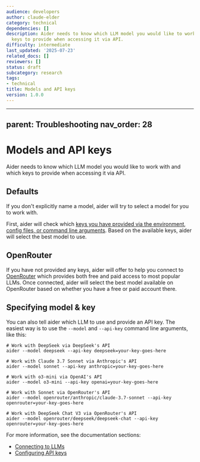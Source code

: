 ```yaml
---
audience: developers
author: claude-elder
category: technical
dependencies: []
description: Aider needs to know which LLM model you would like to work with and which
  keys to provide when accessing it via API.
difficulty: intermediate
last_updated: '2025-07-23'
related_docs: []
reviewers: []
status: draft
subcategory: research
tags:
- technical
title: Models and API keys
version: 1.0.0
---
```


---
parent: Troubleshooting
nav_order: 28
---

# Models and API keys

Aider needs to know which LLM model you would like to work with and which keys
to provide when accessing it via API.

## Defaults

If you don't explicitly name a model, aider will try to select a model
for you to work with.

First, aider will check which 
[keys you have provided via the environment, config files, or command line arguments](https://aider.chat/docs/config/api-keys.html).
Based on the available keys, aider will select the best model to use.

## OpenRouter

If you have not provided any keys, aider will offer to help you connect to 
[OpenRouter](http://openrouter.ai)
which provides both free and paid access to most popular LLMs.
Once connected, aider will select the best model available on OpenRouter
based on whether you have a free or paid account there.

## Specifying model & key

You can also tell aider which LLM to use and provide an API key.
The easiest way is to use the `--model` and `--api-key`
command line arguments, like this:

```
# Work with DeepSeek via DeepSeek's API
aider --model deepseek --api-key deepseek=your-key-goes-here

# Work with Claude 3.7 Sonnet via Anthropic's API
aider --model sonnet --api-key anthropic=your-key-goes-here

# Work with o3-mini via OpenAI's API
aider --model o3-mini --api-key openai=your-key-goes-here

# Work with Sonnet via OpenRouter's API
aider --model openrouter/anthropic/claude-3.7-sonnet --api-key openrouter=your-key-goes-here

# Work with DeepSeek Chat V3 via OpenRouter's API
aider --model openrouter/deepseek/deepseek-chat --api-key openrouter=your-key-goes-here
```

For more information, see the documentation sections:

- [Connecting to LLMs](https://aider.chat/docs/llms.html)
- [Configuring API keys](https://aider.chat/docs/config/api-keys.html)
